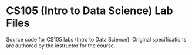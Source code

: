 # CS105 (Intro to Data Science) Lab Files

Source code for CS105 labs (Intro to Data Science). Original specifications are authored by the instructor for the course.
